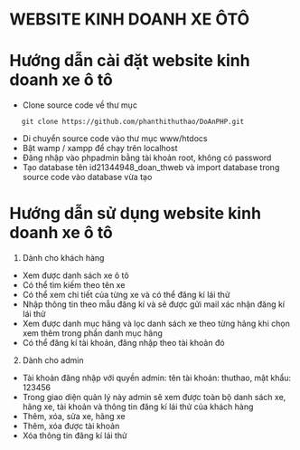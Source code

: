 # WEBSITE KINH DOANH XE ÔTÔ

# Hướng dẫn cài đặt website kinh doanh xe ô tô
  - Clone source code về thư mục
```
   git clone https://github.com/phanthithuthao/DoAnPHP.git
```
  - Di chuyển source code vào thư mục www/htdocs
  - Bật wamp / xampp để chạy trên localhost
  - Đăng nhập vào phpadmin bằng tài khoản root, không có password
  - Tạo database tên id21344948_doan_thweb và import database trong source code vào database vừa tạo

# Hướng dẫn sử dụng website kinh doanh xe ô tô
1. Dành cho khách hàng
  - Xem được danh sách xe ô tô
  - Có thể tìm kiếm theo tên xe
  - Có thể xem chi tiết của từng xe và có thể đăng kí lái thử
  - Nhập thông tin theo mẫu đăng kí và sẽ được gửi mail xác nhận đăng kí lái thử
  - Xem được danh mục hãng và lọc danh sách xe theo từng hãng khi chọn xem thêm trong phần danh mục hãng
  - Có thể đăng kí tài khoản, đăng nhập theo tài khoản đó
2. Dành cho admin
  - Tài khoản đăng nhập với quyền admin: tên tài khoản: thuthao, mật khẩu: 123456
  - Trong giao diện quản lý này admin sẽ xem được toàn bộ danh sách xe, hãng xe, tài khoản và thông tin đăng kí lái thử của khách hàng
  - Thêm, xóa, sửa xe, hãng xe
  - Thêm, xóa được tài khoản
  - Xóa thông tin đăng kí lái thử
